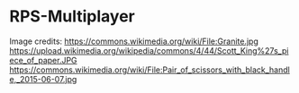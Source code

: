 # RPS-Multiplayer


Image credits:
https://commons.wikimedia.org/wiki/File:Granite.jpg
https://upload.wikimedia.org/wikipedia/commons/4/44/Scott_King%27s_piece_of_paper.JPG
https://commons.wikimedia.org/wiki/File:Pair_of_scissors_with_black_handle,_2015-06-07.jpg
